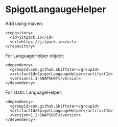 # SpigotLangaugeHelper

Add using maven:
```
<repository>
  <id>jitpack.io</id>
  <url>https://jitpack.io</url>
</repository>
```
For LanguageHelper object:
```
<dependency>
  <groupId>com.github.Skiftstar</groupId>
  <artifactId>SpigotLangaugeHelper</artifactId>
  <version>1.3-SNAPSHOT</version>
</dependency>
```
For static LanguageHelper:
```
<dependency>
  <groupId>com.github.Skiftstar</groupId>
  <artifactId>SpigotLangaugeHelper</artifactId>
  <version>1.2-SNAPSHOT</version>
</dependency>
```
